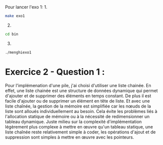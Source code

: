 Pour lancer l'exo 1: 
1.
```bash
make exo1
```
2.
```bash 
cd bin
```
3.
```bash
./menghiexo1
```
<!-- 
Pour lancer un code c seul sans modulairité: 
```bash 
make t=nom_du_fichier
``` -->

# Exercice 2 - Question 1 : 

Pour l'implémenation d'une pile, j'ai choisi d'utiliser une liste chainée.
En effet, une liste chainée est une structure de données dynamique qui permet d'ajouter et de supprimer des éléments en temps constant. De plus il est facile d'ajouter ou de supprimer un élément en tête de liste. Et avec une liste chaînée, la gestion de la mémoire est simplifiée car les nœuds de la liste sont alloués individuellement au besoin. Cela évite les problèmes liés à l'allocation statique de mémoire ou à la nécessité de redimensionner un tableau dynamique. Juste milieu sur la complexité d'implémentation légèrement plus complexe à mettre en œuvre qu'un tableau statique, une liste chaînée reste relativement simple à coder, les opérations d'ajout et de suppression sont simples à mettre en œuvre avec les pointeurs.